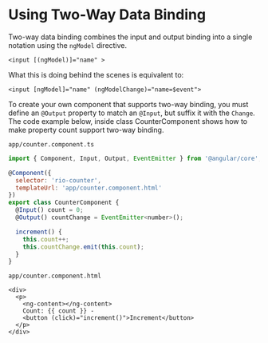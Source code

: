 # Using Two-Way Data Binding

Two-way data binding combines the input and output binding into a single notation using the `ngModel` directive.

```markup
<input [(ngModel)]="name" >
```

What this is doing behind the scenes is equivalent to:

```markup
<input [ngModel]="name" (ngModelChange)="name=$event">
```

To create your own component that supports two-way binding, you must define an `@Output` property to match an `@Input`, but suffix it with the `Change`. The code example below, inside class CounterComponent shows how to make property count support two-way binding.

`app/counter.component.ts`

```javascript
import { Component, Input, Output, EventEmitter } from '@angular/core';

@Component({
  selector: 'rio-counter',
  templateUrl: 'app/counter.component.html'
})
export class CounterComponent {
  @Input() count = 0;
  @Output() countChange = EventEmitter<number>();

  increment() {
    this.count++;
    this.countChange.emit(this.count);
  }
}
```

`app/counter.component.html`

```markup
<div>
  <p>
    <ng-content></ng-content>
    Count: {{ count }} -
    <button (click)="increment()">Increment</button>
  </p>
</div>
```

